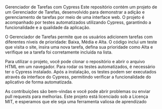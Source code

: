 

Gerenciador de Tarefas com Cypress
Este repositório contém um projeto de um Gerenciador de Tarefas, desenvolvido para demonstrar a adição e gerenciamento de tarefas por meio de uma interface web. O projeto é acompanhado por testes automatizados utilizando Cypress, garantindo a funcionalidade e a qualidade da aplicação.

O Gerenciador de Tarefas permite que os usuários adicionem tarefas com diferentes níveis de prioridade: Baixa, Média e Alta. O código inclui um teste que visita o site, insira uma nova tarefa, defina sua prioridade como Alta e verifique se a tarefa foi corretamente incluída na lista.

Para utilizar o projeto, você pode clonar o repositório e abrir o arquivo HTML em um navegador. Para rodar os testes automatizados, é necessário ter o Cypress instalado. Após a instalação, os testes podem ser executados através da interface do Cypress, permitindo verificar a funcionalidade do aplicativo de forma automatizada.

As contribuições são bem-vindas e você pode abrir problemas ou enviar pull requests para melhorias. Este projeto está licenciado sob a Licença MIT, e esperamos que ele seja uma ferramenta valiosa de aprendizado 
